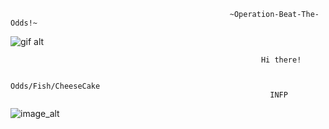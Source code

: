                                                      ~Operation-Beat-The-Odds!~

  ![gif alt](https://github.com/SunOdds/SunOdds/blob/d755884e5fd1f09d21d1359e22bc45f21dc8baad/csyday829.jpg)
                                                          
                                                            Hi there!

                                                       Odds/Fish/CheeseCake
                                                              INFP
  ![image_alt](https://github.com/SunOdds/SunOdds/blob/bfb81da52034d0bcd26d2c7fd984d25f6d28fa58/e726a1b3-e0b8-461a-9158-f2e707db5101.jpeg)
